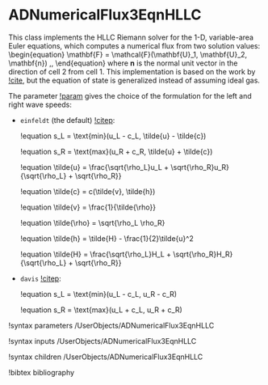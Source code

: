 # ADNumericalFlux3EqnHLLC

This class implements the HLLC Riemann solver for the 1-D, variable-area Euler
equations, which computes a numerical flux from two solution values:
\begin{equation}
  \mathbf{F} = \mathcal{F}(\mathbf{U}_1, \mathbf{U}_2, \mathbf{n}) \,,
\end{equation}
where $\mathbf{n}$ is the normal unit vector in the direction of cell 2 from
cell 1. This implementation is based on the work by
[!cite](batten1997average), but the equation of state is generalized instead of
assuming ideal gas.

The parameter [!param](/UserObjects/ADNumericalFlux3EqnHLLC/wave_speed_formulation)
gives the choice of the formulation for the left and right wave speeds:

- `einfeldt` (the default) [!citep](einfeldt1991):

  !equation
  s_L = \text{min}(u_L - c_L, \tilde{u} - \tilde{c})

  !equation
  s_R = \text{max}(u_R + c_R, \tilde{u} + \tilde{c})

  !equation
  \tilde{u} = \frac{\sqrt{\rho_L}u_L + \sqrt{\rho_R}u_R}
    {\sqrt{\rho_L} + \sqrt{\rho_R}}

  !equation
  \tilde{c} = c(\tilde{v}, \tilde{h})

  !equation
  \tilde{v} = \frac{1}{\tilde{\rho}}

  !equation
  \tilde{\rho} = \sqrt{\rho_L \rho_R}

  !equation
  \tilde{h} = \tilde{H} - \frac{1}{2}\tilde{u}^2

  !equation
  \tilde{H} = \frac{\sqrt{\rho_L}H_L + \sqrt{\rho_R}H_R}
    {\sqrt{\rho_L} + \sqrt{\rho_R}}

- `davis` [!citep](davis1988):

  !equation
  s_L = \text{min}(u_L - c_L, u_R - c_R)

  !equation
  s_R = \text{max}(u_L + c_L, u_R + c_R)

!syntax parameters /UserObjects/ADNumericalFlux3EqnHLLC

!syntax inputs /UserObjects/ADNumericalFlux3EqnHLLC

!syntax children /UserObjects/ADNumericalFlux3EqnHLLC

!bibtex bibliography
